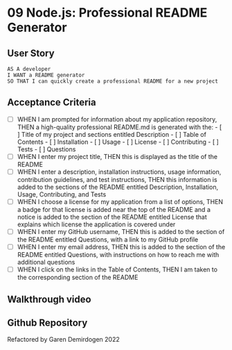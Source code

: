# 09 Node.js: Professional README Generator

## User Story

```
AS A developer
I WANT a README generator
SO THAT I can quickly create a professional README for a new project
```

## Acceptance Criteria

- [ ] WHEN I am prompted for information about my application repository,
      THEN a high-quality professional README.md is generated with the: - [ ] Title of my project and sections entitled Description - [ ] Table of Contents - [ ] Installation - [ ] Usage - [ ] License - [ ] Contributing - [ ] Tests - [ ] Questions
- [ ] WHEN I enter my project title, THEN this is displayed as the title of the README
- [ ] WHEN I enter a description, installation instructions, usage information, contribution guidelines, and test instructions,
      THEN this information is added to the sections of the README entitled Description, Installation, Usage, Contributing, and Tests
- [ ] WHEN I choose a license for my application from a list of options, THEN a badge for
      that license is added near the top of the README and a notice is added to the
      section of the README entitled License that explains which license the application is covered under
- [ ] WHEN I enter my GitHub username, THEN this is added to the section of the
      README entitled Questions, with a link to my GitHub profile
- [ ] WHEN I enter my email address, THEN this is added to the section of the
      README entitled Questions, with instructions on how to reach me with additional questions
- [ ] WHEN I click on the links in the Table of Contents,
      THEN I am taken to the corresponding section of the README

## Walkthrough video

## Github Repository

Refactored by Garen Demirdogen 2022
